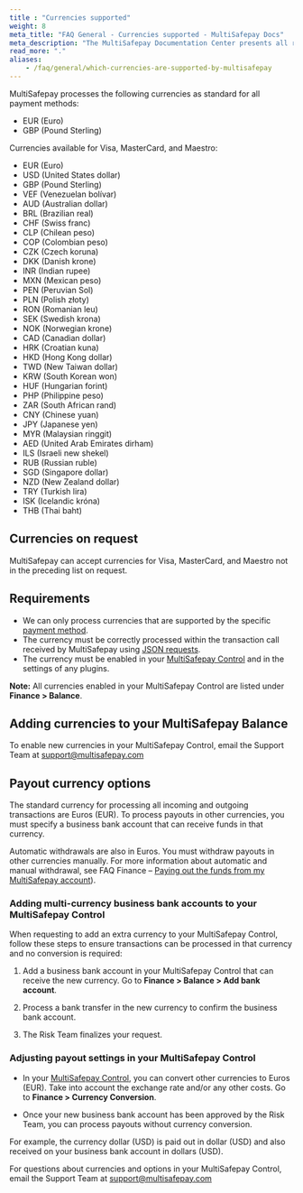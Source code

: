 ```yaml
---
title : "Currencies supported"
weight: 8
meta_title: "FAQ General - Currencies supported - MultiSafepay Docs"
meta_description: "The MultiSafepay Documentation Center presents all relevant information about our Plugins and API. You can also find support pages for payment methods, tools and general questions as well as the contact details of our Support and Integration Teams."
read_more: "."
aliases: 
    - /faq/general/which-currencies-are-supported-by-multisafepay
---
```


MultiSafepay processes the following currencies as standard for all payment methods: 

* EUR (Euro)
* GBP (Pound Sterling) 

Currencies available for Visa, MasterCard, and Maestro:

* EUR (Euro)
* USD (United States dollar)
* GBP (Pound Sterling)
* VEF (Venezuelan bolívar)
* AUD (Australian dollar)
* BRL (Brazilian real)
* CHF (Swiss franc)
* CLP (Chilean peso)
* COP (Colombian peso)
* CZK (Czech koruna)
* DKK (Danish krone)
* INR (Indian rupee)
* MXN (Mexican peso)
* PEN (Peruvian Sol)
* PLN (Polish złoty)
* RON (Romanian leu)
* SEK (Swedish krona)
* NOK (Norwegian krone)
* CAD (Canadian dollar)
* HRK (Croatian kuna)
* HKD (Hong Kong dollar)
* TWD (New Taiwan dollar)
* KRW (South Korean won)
* HUF (Hungarian forint)
* PHP (Philippine peso)
* ZAR (South African rand)
* CNY (Chinese yuan)
* JPY (Japanese yen)
* MYR (Malaysian ringgit)
* AED (United Arab Emirates dirham)
* ILS (Israeli new shekel)
* RUB (Russian ruble)
* SGD (Singapore dollar)
* NZD (New Zealand dollar)
* TRY (Turkish lira)
* ISK (Icelandic króna)
* THB (Thai baht)

## Currencies on request

MultiSafepay can accept currencies for Visa, MasterCard, and Maestro not in the preceding list on request.

## Requirements

* We can only process currencies that are supported by the specific [payment method](/payment-methods).
* The currency must be correctly processed within the transaction call received by MultiSafepay  using [JSON requests](/api/#orders).
* The currency must be enabled in your [MultiSafepay Control](https://merchant.multisafepay.com) and in the settings of any plugins.

**Note:** All currencies enabled in your MultiSafepay Control are listed under **Finance > Balance**.  

## Adding currencies to your MultiSafepay Balance

To enable new currencies in your MultiSafepay Control, email the Support Team at <support@multisafepay.com>

## Payout currency options

The standard currency for processing all incoming and outgoing transactions are Euros (EUR). To process payouts in other currencies, you must specify a business bank account that can receive funds in that currency.

Automatic withdrawals are also in Euros. You must withdraw payouts in other currencies manually. 
For more information about automatic and manual withdrawal, see FAQ Finance – [Paying out the funds from my MultiSafepay account](https://docs.multisafepay.com/faq/finance/how-can-i-pay-out-the-funds-on-my-multisafepay-account-)). 

### Adding multi-currency business bank accounts to your MultiSafepay Control

When requesting to add an extra currency to your MultiSafepay Control, follow these steps to ensure transactions can be processed in that currency and no conversion is required:

1. Add a business bank account in your MultiSafepay Control that can receive the new currency. Go to **Finance > Balance > Add bank account**.

2. Process a bank transfer in the new currency to confirm the business bank account.

3. The Risk Team finalizes your request.

### Adjusting payout settings in your MultiSafepay Control

* In your [MultiSafepay Control](https://merchant.multisafepay.com), you can convert other currencies to Euros (EUR). Take into account the exchange rate and/or any other costs. Go to **Finance > Currency Conversion**. 

* Once your new business bank account has been approved by the Risk Team, you can process payouts without currency conversion.

For example, the currency dollar (USD) is paid out in dollar (USD) and also received on your business bank account in dollars (USD).

For questions about currencies and options in your MultiSafepay Control, email the Support Team at <support@multisafepay.com>
